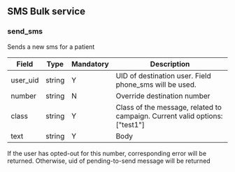## SMS Bulk service

### send_sms

Sends a new sms for a patient

|Field|Type|Mandatory|Description
|---|---|---|---
|user_uid|string|Y|UID of destination user. Field phone_sms will be used.
|number|string|N|Override destination number
|class|string|Y|Class of the message, related to campaign. Current valid options: ["test1"]
|text|string|Y|Body

If the user has opted-out for this number, corresponding error will be returned.
Otherwise, uid of pending-to-send message will be returned
